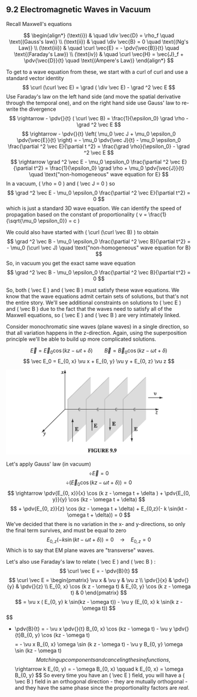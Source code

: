 ## 9.2 Electromagnetic Waves in Vacuum

Recall Maxwell's equations

$$ \begin{align*} (\text{i}) & \quad \div \vec{D} = \rho_f \quad \text{(Gauss's law)} \\ (\text{ii}) & \quad \div \vec{B} = 0 \quad \text{(Ng's Law)} \\ (\text{iii}) & \quad \curl \vec{E} = - \pdv{\vec{B}}{t} \quad \text{(Faraday's Law}) \\ (\text{iv}) & \quad \curl \vec{H} = \vec{J}_f + \pdv{\vec{D}}{t} \quad \text{(Ampere's Law)} \end{align*} $$

To get to a wave equation from these, we start with a curl of curl and use a standard vector identity
$$
\curl (\curl \vec E) = \grad ( \div \vec E) - \grad ^2 \vec E
$$
Use Faraday's law on the left hand side (and move the spatial derivative through the temporal one), and on the right hand side use Gauss' law to re-write the divergence
$$
\rightarrow - \pdv{}{t} ( \curl \vec B) = \frac{1}{\epsilon_0} \grad \rho - \grad ^2 \vec E
$$
$$
\rightarrow - \pdv{}{t} \left( \mu_0 \vec J + \mu_0 \epsilon_0 \pdv{\vec{E}}{t} \right) = - \mu_0 \pdv{\vec J}{t} - \mu_0 \epsilon_0 \frac{\partial ^2 \vec E}{\partial t ^2} = \frac{\grad \rho}{\epsilon_0} - \grad ^2 \vec E
$$
$$
\rightarrow \grad ^2 \vec E - \mu_0 \epsilon_0 \frac{\partial ^2 \vec E}{\partial t^2} = \frac{1}{\epsilon_0} \grad \rho + \mu_0 \pdv{\vec{J}}{t} \quad \text{"non-homogeneous" wave equation for E}
$$
In a vacuum, \( \rho = 0 \) and \( \vec J = 0 \) so
$$
\grad ^2 \vec E - \mu_0 \epsilon_0 \frac{\partial ^2 \vec E}{\partial t^2} = 0
$$
which is just a standard 3D wave equation. We can identify the speed of propagation based on the constant of proportionality \( v = \frac{1}{\sqrt{\mu_0 \epsilon_0}} = c \)

We could also have started with \( \curl (\curl \vec B) \) to obtain
$$
\grad ^2 \vec B - \mu_0 \epsilon_0 \frac{\partial ^2 \vec B}{\partial t^2} = - \mu_0 (\curl \vec J) \quad \text{"non-homogeneous" wave equation for B}
$$
So, in vacuum you get the exact same wave equation
$$
\grad ^2 \vec B - \mu_0 \epsilon_0 \frac{\partial ^2 \vec B}{\partial t^2} = 0
$$

So, both \( \vec E \) and \( \vec B \) must satisfy these wave equations. We know that the wave equations admit certain sets of solutions, but that's not the entire story. We'll see additional constraints on solutions to \( \vec E \) and \( \vec B \) due to the fact that the waves need to satisfy all of the Maxwell equations, so \( \vec E \) and \( \vec B \) are very intimately linked.

Consider monochromatic sine waves (plane waves) in a single direction, so that all variation happens in the z-direction. Again, using the superposition principle we'll be able to build up more complicated solutions.

$$
\vec E = \vec E_0 \cos (k z - \omega t + \delta) \qquad \vec B = \vec B_0 \cos (k z - \omega t + \delta)
$$
$$
\vec E_0 = E_{0, x} \vu x + E_{0, y} \vu y + E_{0, z} \vu z
$$

<p align="center"> <img alt="Figure 9.9" src="../img/9.9.png" /> </p>

Let's apply Gauss' law (in vacuum)
$$
\div \vec E = 0
$$
$$
\div (\vec E_0 \cos (k z - \omega t + \delta) ) = 0
$$
$$
\rightarrow \pdv{E_{0, x}}{x} \cos (k z - \omega t + \delta ) + \pdv{E_{0, y}}{y} \cos (kz - \omega t + \delta)
$$
$$  + \pdv{E_{0, z}}{z} \cos (kz - \omega t + \delta) + E_{0,z}(- k \sin(kt - \omega t + \delta)) = 0
$$
We've decided that there is no variation in the x- and y-directions, so only the final term survives, and must be equal to zero
$$
E_{0, z} (- k \sin(kt - \omega t + \delta)) = 0 \quad \rightarrow \quad E_{0,z} = 0
$$
Which is to say that EM plane waves are "transverse" waves.

Let's also use Faraday's law to relate \( \vec E \) and \( \vec B \) :
$$
\curl \vec E = - \pdv{B}{t}
$$
$$
\curl \vec E = \begin{pmatrix}
 \vu x & \vu y & \vu z \\
 \pdv{}{x} & \pdv{}{y} & \pdv{}{z} \\
 E_{0, x} \cos (k z - \omega t) & E_{0, y} \cos (k z - \omega t) & 0
\end{pmatrix}
$$
$$
= \vu x ( E_{0, y} k \sin(kz - \omega t)) - \vu y (E_{0, x} k \sin(k z - \omega t))
$$
$$
- \pdv{B}{t} = - \vu x \pdv{}{t} B_{0, x} \cos (kz - \omega t) - \vu y \pdv{}{t}B_{0, y} \cos (kz - \omega t)
$$
$$
= - \vu x B_{0, x} \omega \sin (k z - \omega t) - \vu y B_{0, y} \omega \sin (kz - \omega t)
$$
Matching up components and canceling the sine functions,
$$
\rightarrow k E_{0, y} = - \omega B_{0, x} \qquad k E_{0, x} = \omega B_{0, y}
$$
So every time you have an \( \vec E \) field, you will have a \( \vec B \) field in an orthogonal direction - they are mutually orthogonal - and they have the same phase since the proportionality factors are _real_.
